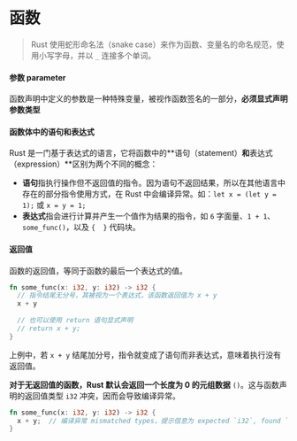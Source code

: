 # 函数

> Rust 使用蛇形命名法（snake case）来作为函数、变量名的命名规范，使用小写字母，并以 `_` 连接多个单词。

#### 参数 parameter

函数声明中定义的参数是一种特殊变量，被视作函数签名的一部分，**必须显式声明参数类型**

#### 函数体中的语句和表达式

Rust 是一门基于表达式的语言，它将函数中的**语句（statement）**和**表达式（expression）**区别为两个不同的概念：

* **语句**指执行操作但不返回值的指令。因为语句不返回结果，所以在其他语言中存在的部分指令使用方式，在 Rust 中会编译异常。如：`let x = (let y = 1);` 或 `x = y = 1;`
* **表达式**指会进行计算并产生一个值作为结果的指令，如 `6` 字面量、`1 + 1`、`some_func()`，以及 `{  }` 代码块。

#### 返回值

函数的返回值，等同于函数的最后一个表达式的值。

```rs
fn some_func(x: i32, y: i32) -> i32 {
  // 指令结尾无分号，其被视为一个表达式，该函数返回值为 x + y
  x + y
  
  // 也可以使用 return 语句显式声明
  // return x + y;
}
```

上例中，若 `x + y` 结尾加分号，指令就变成了语句而非表达式，意味着执行没有返回值。

**对于无返回值的函数，Rust 默认会返回一个长度为 0 的元组数据** `()`。这与函数声明的返回值类型 `i32` 冲突，因而会导致编译异常。

```rs
fn some_func(x: i32, y: i32) -> i32 {
  x + y;  // 编译异常 mismatched types，提示信息为 expected `i32`, found `()`
}
```
